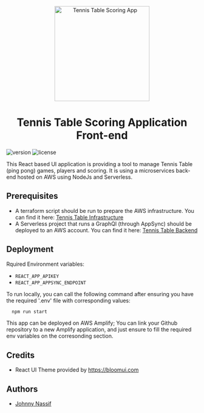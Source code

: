 <p align="center">
    <a href="https://github.com/JohnnyNassif/ping_pong_frontend" title="Tennis Table Scoring App">
        <img src="https://dev-tennistable-app-players.s3.us-east-2.amazonaws.com/ping-pong-app-logo.jpg" width="250px" alt="Tennis Table Scoring App">
    </a>
</p>
<h1 align="center">
    <b>Tennis Table Scoring Application Front-end</b>
</h1>

![version](https://img.shields.io/badge/version-1.1.0-blue.svg)
![license](https://img.shields.io/badge/license-MIT-blue.svg)

<p>
This React based UI application is providing a tool to manage Tennis Table (ping pong) games, players and scoring. It is using a microservices back-end hosted on AWS using NodeJs and Serverless.
</p>

<div align="center">
</div>

## Prerequisites

- A terraform script should be run to prepare the AWS infrastructure. You can find it here: [Tennis Table Infrastructure](https://github.com/JohnnyNassif/ping_pong_infra)
- A Serverless project that runs a GraphQl (through AppSync) should be deployed to an AWS account. You can find it here: [Tennis Table Backend](https://github.com/johnnyNassif/ping_pong_backend)

## Deployment

Rquired Environment variables:
- `REACT_APP_APIKEY`
- `REACT_APP_APPSYNC_ENDPOINT`

To run locally, you can call the following command after ensuring you have the required '.env' file with corresponding values:

```bash
  npm run start
```

This app can be deployed on AWS Amplify; You can link your Github repository to a new Amplify application, and just ensure to fill the required env variables on the corresonding section.

## Credits

- React UI Theme provided by https://bloomui.com

## Authors

- [Johnny Nassif](https://www.github.com/JohnnyNassif)

